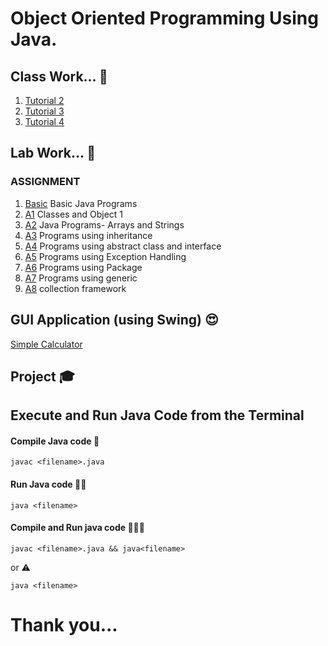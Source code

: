 # Object Oriented Programming Using Java. 


## Class Work... :tophat:
1. [Tutorial 2](https://github.com/KKBUGHUNTER/Object-Oriented-Programming-Java/tree/main/Tutorial2)<br>
2. [Tutorial 3](https://github.com/KKBUGHUNTER/Object-Oriented-Programming-Java/tree/main/Tutorial3) <br>
3. [Tutorial 4](https://github.com/KKBUGHUNTER/Object-Oriented-Programming-Java/tree/main/Tutorial4%20Exception%20handling%20and%20generics)<br>

## Lab Work...  :lab_coat:
### ASSIGNMENT 
1.  [Basic](https://github.com/KKBUGHUNTER/Object-Oriented-Programming-Java/tree/main/Basic) Basic Java Programs <br>
2.  [A1](https://github.com/KKBUGHUNTER/Object-Oriented-Programming-Java/tree/main/Assignment-1) Classes and Object 1<br> 
3.  [A2](https://github.com/KKBUGHUNTER/Object-Oriented-Programming-Java/tree/main/Assignment-2) Java Programs- Arrays and Strings <br>
4.  [A3](https://github.com/KKBUGHUNTER/Object-Oriented-Programming-Java/tree/main/Assignment-3) Programs using inheritance <br>
5.  [A4](https://github.com/KKBUGHUNTER/Object-Oriented-Programming-Java/tree/main/Assignment-4) Programs using abstract class and interface <br>
6.  [A5](https://github.com/KKBUGHUNTER/Object-Oriented-Programming-Java/tree/main/Assignment-5) Programs using Exception Handling <br>
7.  [A6](https://github.com/KKBUGHUNTER/Object-Oriented-Programming-Java/tree/main/Assignment-6) Programs using Package <br>
8.  [A7](https://github.com/KKBUGHUNTER/Object-Oriented-Programming-Java/tree/main/Assignment-7) Programs using generic <br>
9.  [A8](https://github.com/KKBUGHUNTER/Object-Oriented-Programming-Java/tree/main/Assignment-8) collection framework <br>


## GUI Application (using Swing) 😍
[Simple Calculator](https://github.com/KKBUGHUNTER/Object-Oriented-Programming-Java/blob/main/Swing%20java%20GUI%20Application/SimpleCalculator.java)<br>

## Project :mortar_board: 

## Execute and Run Java Code from the Terminal
#### Compile Java code :man_dancing:
```    
javac <filename>.java
````
#### Run Java code :running_woman:
``` 
java <filename>
```

#### Compile and Run java code :man_dancing::running_woman:
```
javac <filename>.java && java<filename>
````
or :warning:
```
java <filename>
```
# Thank you...
